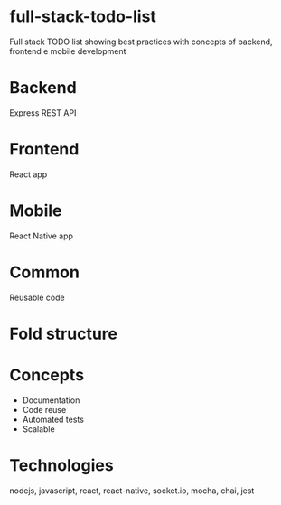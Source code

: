 # full-stack-todo-list

Full stack TODO list showing best practices with concepts of backend, frontend e mobile development

# Backend
Express REST API

# Frontend
React app

# Mobile
React Native app

# Common
Reusable code

# Fold structure

# Concepts
- Documentation
- Code reuse
- Automated tests
- Scalable

# Technologies
nodejs, javascript, react, react-native, socket.io, mocha, chai, jest
